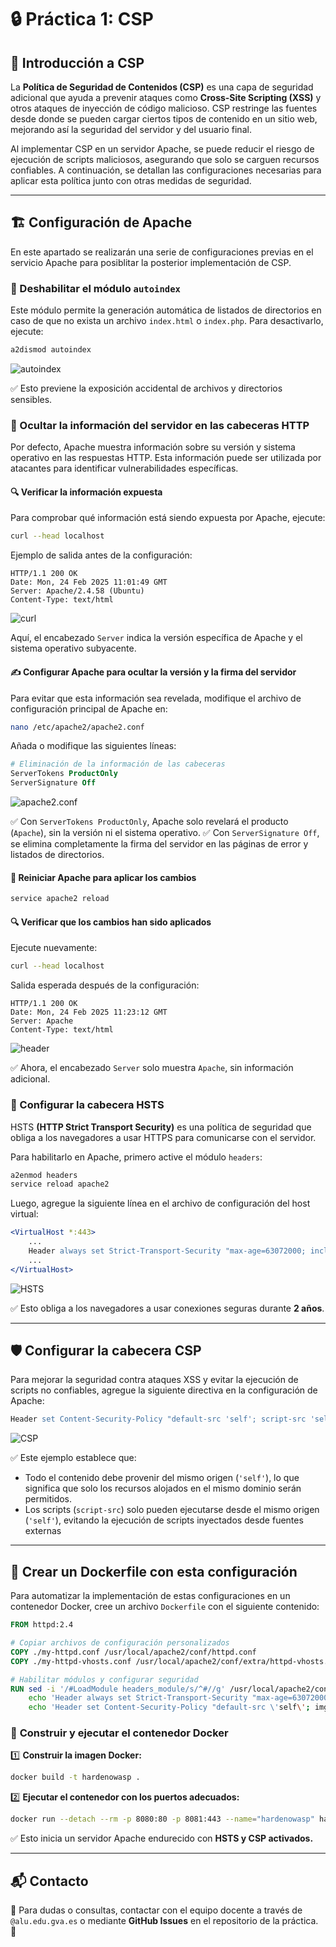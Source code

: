 # 🔒 Práctica 1: CSP

## 📌 Introducción a CSP
La **Política de Seguridad de Contenidos (CSP)** es una capa de seguridad adicional que ayuda a prevenir ataques como **Cross-Site Scripting (XSS)** y otros ataques de inyección de código malicioso. CSP restringe las fuentes desde donde se pueden cargar ciertos tipos de contenido en un sitio web, mejorando así la seguridad del servidor y del usuario final.

Al implementar CSP en un servidor Apache, se puede reducir el riesgo de ejecución de scripts maliciosos, asegurando que solo se carguen recursos confiables. A continuación, se detallan las configuraciones necesarias para aplicar esta política junto con otras medidas de seguridad.

---

## 🏗️ **Configuración de Apache**
En este apartado se realizarán una serie de configuraciones previas en el servicio Apache para posiblitar la posterior implementación de CSP.

### 🔹 Deshabilitar el módulo `autoindex`
Este módulo permite la generación automática de listados de directorios en caso de que no exista un archivo `index.html` o `index.php`. Para desactivarlo, ejecute:
```bash
a2dismod autoindex
```
![autoindex](https://github.com/XaviGimReu/PPS-10836126/blob/main/template-main/RA3/RA3_1/assets/CSP/3.%20deshabilitar_autoindex.png)

✅ Esto previene la exposición accidental de archivos y directorios sensibles.

### 🔹 Ocultar la información del servidor en las cabeceras HTTP
Por defecto, Apache muestra información sobre su versión y sistema operativo en las respuestas HTTP. Esta información puede ser utilizada por atacantes para identificar vulnerabilidades específicas.

#### 🔍 Verificar la información expuesta
Para comprobar qué información está siendo expuesta por Apache, ejecute:
```bash
curl --head localhost
```

Ejemplo de salida antes de la configuración:
```
HTTP/1.1 200 OK
Date: Mon, 24 Feb 2025 11:01:49 GMT
Server: Apache/2.4.58 (Ubuntu)
Content-Type: text/html
```
![curl](https://github.com/XaviGimReu/PPS-10836126/blob/main/template-main/RA3/RA3_1/assets/CSP/4.%20ejecuci%C3%B3n_cabecera.png)

Aquí, el encabezado `Server` indica la versión específica de Apache y el sistema operativo subyacente.

#### ✍️ Configurar Apache para ocultar la versión y la firma del servidor
Para evitar que esta información sea revelada, modifique el archivo de configuración principal de Apache en:
```bash
nano /etc/apache2/apache2.conf
```
Añada o modifique las siguientes líneas:
```apache
# Eliminación de la información de las cabeceras
ServerTokens ProductOnly
ServerSignature Off
```
![apache2.conf](https://github.com/XaviGimReu/PPS-10836126/blob/main/template-main/RA3/RA3_1/assets/CSP/5.%20eliminaci%C3%B3n_cabeceras.png)

✅ Con `ServerTokens ProductOnly`, Apache solo revelará el producto (`Apache`), sin la versión ni el sistema operativo.
✅ Con `ServerSignature Off`, se elimina completamente la firma del servidor en las páginas de error y listados de directorios.

#### 🔄 Reiniciar Apache para aplicar los cambios
```bash
service apache2 reload
```

#### 🔍 Verificar que los cambios han sido aplicados
Ejecute nuevamente:
```bash
curl --head localhost
```
Salida esperada después de la configuración:
```
HTTP/1.1 200 OK
Date: Mon, 24 Feb 2025 11:23:12 GMT
Server: Apache
Content-Type: text/html
```
![header](https://github.com/XaviGimReu/PPS-10836126/blob/main/template-main/RA3/RA3_1/assets/CSP/6.%20eliminaci%C3%B3n_cabeceras-2.png)

✅ Ahora, el encabezado `Server` solo muestra `Apache`, sin información adicional.

### 🔹 Configurar la cabecera **HSTS**
HSTS **(HTTP Strict Transport Security)** es una política de seguridad que obliga a los navegadores a usar HTTPS para comunicarse con el servidor.

Para habilitarlo en Apache, primero active el módulo `headers`:
```bash
a2enmod headers
service reload apache2
```
Luego, agregue la siguiente línea en el archivo de configuración del host virtual:
```apache
<VirtualHost *:443>
    ...
    Header always set Strict-Transport-Security "max-age=63072000; includeSubDomains"
    ...
</VirtualHost>
```
![HSTS](https://github.com/XaviGimReu/PPS-10836126/blob/main/template-main/RA3/RA3_1/assets/CSP/7.%20HSTS.png)

✅ Esto obliga a los navegadores a usar conexiones seguras durante **2 años**.

---

## 🛡️  Configurar la cabecera **CSP**
Para mejorar la seguridad contra ataques XSS y evitar la ejecución de scripts no confiables, agregue la siguiente directiva en la configuración de Apache:
```apache
Header set Content-Security-Policy "default-src 'self'; script-src 'self'"
```
![CSP](https://github.com/XaviGimReu/PPS-10836126/blob/main/template-main/RA3/RA3_1/assets/CSP/9.%20Certificado-2.png)

✅ Este ejemplo establece que:
- Todo el contenido debe provenir del mismo origen (`'self'`), lo que significa que solo los recursos alojados en el mismo dominio serán permitidos.
- Los scripts (`script-src`) solo pueden ejecutarse desde el mismo origen (`'self'`), evitando la ejecución de scripts inyectados desde fuentes externas

---

## 🔨 **Crear un Dockerfile con esta configuración**
Para automatizar la implementación de estas configuraciones en un contenedor Docker, cree un archivo `Dockerfile` con el siguiente contenido:

```dockerfile
FROM httpd:2.4

# Copiar archivos de configuración personalizados
COPY ./my-httpd.conf /usr/local/apache2/conf/httpd.conf
COPY ./my-httpd-vhosts.conf /usr/local/apache2/conf/extra/httpd-vhosts.conf

# Habilitar módulos y configurar seguridad
RUN sed -i '/#LoadModule headers_module/s/^#//g' /usr/local/apache2/conf/httpd.conf && \
    echo 'Header always set Strict-Transport-Security "max-age=63072000; includeSubDomains"' >> /usr/local/apache2/conf/httpd.conf && \
    echo 'Header set Content-Security-Policy "default-src \'self\'; img-src *; media-src media1.com media2.com; script-src userscripts.example.com"' >> /usr/local/apache2/conf/httpd.conf
```

### 🚀 **Construir y ejecutar el contenedor Docker**
1️⃣ **Construir la imagen Docker:**
```bash
docker build -t hardenowasp .
```

2️⃣ **Ejecutar el contenedor con los puertos adecuados:**
```bash
docker run --detach --rm -p 8080:80 -p 8081:443 --name="hardenowasp" hardenowasp
```
✅ Esto inicia un servidor Apache endurecido con **HSTS y CSP activados.**

---

## 📬 Contacto
📧 Para dudas o consultas, contactar con el equipo docente a través de `@alu.edu.gva.es` o mediante **GitHub Issues** en el repositorio de la práctica. 🚀

